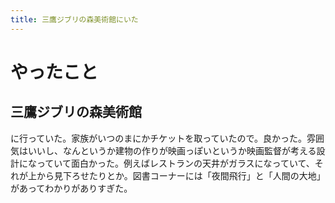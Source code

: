 ```yaml
---
title: 三鷹ジブリの森美術館にいた
---
```


# やったこと

## 三鷹ジブリの森美術館

に行っていた。家族がいつのまにかチケットを取っていたので。良かった。雰囲気はいいし、なんというか建物の作りが映画っぽいというか映画監督が考える設計になっていて面白かった。例えばレストランの天井がガラスになっていて、それが上から見下ろせたりとか。図書コーナーには「夜間飛行」と「人間の大地」があってわかりがありすぎた。